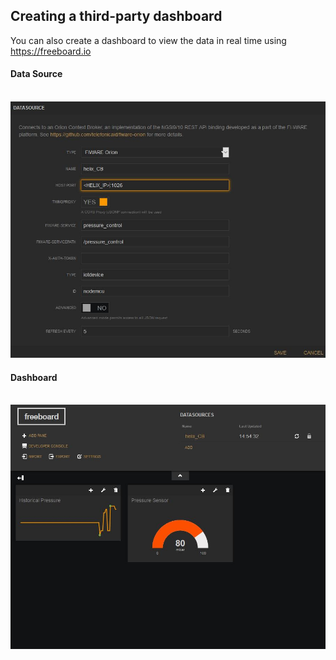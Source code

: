## Creating a third-party dashboard

You can also create a dashboard to view the data in real time using https://freeboard.io

#### Data Source

<br>

<img src="img/freeboard_datasource.JPG">

<br>

#### Dashboard

<br>

<img src="img/freeboard_panel.JPG">

<br>

